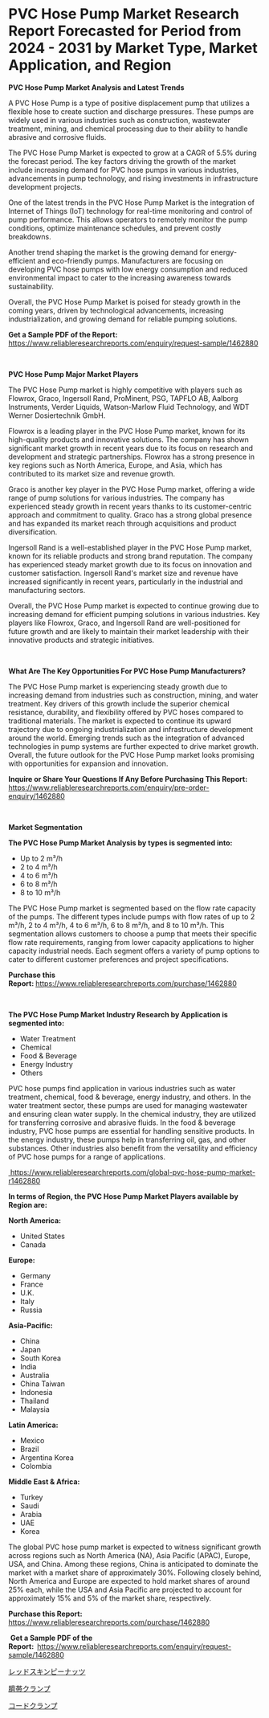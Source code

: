 <p><h1>PVC Hose Pump Market Research Report Forecasted for Period from 2024 -  2031 by Market Type, Market Application, and Region</h1></p><p><strong>PVC Hose Pump Market Analysis and Latest Trends</strong></p>
<p><p>A PVC Hose Pump is a type of positive displacement pump that utilizes a flexible hose to create suction and discharge pressures. These pumps are widely used in various industries such as construction, wastewater treatment, mining, and chemical processing due to their ability to handle abrasive and corrosive fluids.</p><p>The PVC Hose Pump Market is expected to grow at a CAGR of 5.5% during the forecast period. The key factors driving the growth of the market include increasing demand for PVC hose pumps in various industries, advancements in pump technology, and rising investments in infrastructure development projects.</p><p>One of the latest trends in the PVC Hose Pump Market is the integration of Internet of Things (IoT) technology for real-time monitoring and control of pump performance. This allows operators to remotely monitor the pump conditions, optimize maintenance schedules, and prevent costly breakdowns.</p><p>Another trend shaping the market is the growing demand for energy-efficient and eco-friendly pumps. Manufacturers are focusing on developing PVC hose pumps with low energy consumption and reduced environmental impact to cater to the increasing awareness towards sustainability.</p><p>Overall, the PVC Hose Pump Market is poised for steady growth in the coming years, driven by technological advancements, increasing industrialization, and growing demand for reliable pumping solutions.</p></p>
<p><strong>Get a Sample PDF of the Report:&nbsp;</strong> <a href="https://www.reliableresearchreports.com/enquiry/request-sample/1462880">https://www.reliableresearchreports.com/enquiry/request-sample/1462880</a></p>
<p>&nbsp;</p>
<p><strong>PVC Hose Pump Major Market Players</strong></p>
<p><p>The PVC Hose Pump market is highly competitive with players such as Flowrox, Graco, Ingersoll Rand, ProMinent, PSG, TAPFLO AB, Aalborg Instruments, Verder Liquids, Watson-Marlow Fluid Technology, and WDT Werner Dosiertechnik GmbH. </p><p>Flowrox is a leading player in the PVC Hose Pump market, known for its high-quality products and innovative solutions. The company has shown significant market growth in recent years due to its focus on research and development and strategic partnerships. Flowrox has a strong presence in key regions such as North America, Europe, and Asia, which has contributed to its market size and revenue growth.</p><p>Graco is another key player in the PVC Hose Pump market, offering a wide range of pump solutions for various industries. The company has experienced steady growth in recent years thanks to its customer-centric approach and commitment to quality. Graco has a strong global presence and has expanded its market reach through acquisitions and product diversification.</p><p>Ingersoll Rand is a well-established player in the PVC Hose Pump market, known for its reliable products and strong brand reputation. The company has experienced steady market growth due to its focus on innovation and customer satisfaction. Ingersoll Rand's market size and revenue have increased significantly in recent years, particularly in the industrial and manufacturing sectors.</p><p>Overall, the PVC Hose Pump market is expected to continue growing due to increasing demand for efficient pumping solutions in various industries. Key players like Flowrox, Graco, and Ingersoll Rand are well-positioned for future growth and are likely to maintain their market leadership with their innovative products and strategic initiatives.</p></p>
<p>&nbsp;</p>
<p><strong>What Are The Key Opportunities For PVC Hose Pump Manufacturers?</strong></p>
<p><p>The PVC Hose Pump market is experiencing steady growth due to increasing demand from industries such as construction, mining, and water treatment. Key drivers of this growth include the superior chemical resistance, durability, and flexibility offered by PVC hoses compared to traditional materials. The market is expected to continue its upward trajectory due to ongoing industrialization and infrastructure development around the world. Emerging trends such as the integration of advanced technologies in pump systems are further expected to drive market growth. Overall, the future outlook for the PVC Hose Pump market looks promising with opportunities for expansion and innovation.</p></p>
<p><strong>Inquire or Share Your Questions If Any Before Purchasing This Report:</strong> <a href="https://www.reliableresearchreports.com/enquiry/pre-order-enquiry/1462880">https://www.reliableresearchreports.com/enquiry/pre-order-enquiry/1462880</a></p>
<p>&nbsp;</p>
<p><strong>Market Segmentation</strong></p>
<p><strong>The PVC Hose Pump Market Analysis by types is segmented into:</strong></p>
<p><ul><li>Up to 2 m³/h</li><li>2 to 4 m³/h</li><li>4 to 6 m³/h</li><li>6 to 8 m³/h</li><li>8 to 10 m³/h</li></ul></p>
<p><p>The PVC Hose Pump market is segmented based on the flow rate capacity of the pumps. The different types include pumps with flow rates of up to 2 m³/h, 2 to 4 m³/h, 4 to 6 m³/h, 6 to 8 m³/h, and 8 to 10 m³/h. This segmentation allows customers to choose a pump that meets their specific flow rate requirements, ranging from lower capacity applications to higher capacity industrial needs. Each segment offers a variety of pump options to cater to different customer preferences and project specifications.</p></p>
<p><strong>Purchase this Report:&nbsp;</strong><a href="https://www.reliableresearchreports.com/purchase/1462880">https://www.reliableresearchreports.com/purchase/1462880</a></p>
<p>&nbsp;</p>
<p><strong>The PVC Hose Pump Market Industry Research by Application is segmented into:</strong></p>
<p><ul><li>Water Treatment</li><li>Chemical</li><li>Food & Beverage</li><li>Energy Industry</li><li>Others</li></ul></p>
<p><p>PVC hose pumps find application in various industries such as water treatment, chemical, food & beverage, energy industry, and others. In the water treatment sector, these pumps are used for managing wastewater and ensuring clean water supply. In the chemical industry, they are utilized for transferring corrosive and abrasive fluids. In the food & beverage industry, PVC hose pumps are essential for handling sensitive products. In the energy industry, these pumps help in transferring oil, gas, and other substances. Other industries also benefit from the versatility and efficiency of PVC hose pumps for a range of applications.</p></p>
<p><a href="https://www.reliableresearchreports.com/global-pvc-hose-pump-market-r1462880">&nbsp;https://www.reliableresearchreports.com/global-pvc-hose-pump-market-r1462880</a></p>
<p><strong>In terms of Region, the PVC Hose Pump Market Players available by Region are:</strong></p>
<p>
    <p> <strong> North America: </strong>
        <ul>
            <li>United States</li>
            <li>Canada</li>
        </ul>
        </p> 
    <p> <strong> Europe: </strong>
        <ul>
            <li>Germany</li>
            <li>France</li>
            <li>U.K.</li>
            <li>Italy</li>
            <li>Russia</li>
        </ul>
        </p> 
    <p> <strong> Asia-Pacific: </strong>
        <ul>
            <li>China</li>
            <li>Japan</li>
            <li>South Korea</li>
            <li>India</li>
            <li>Australia</li>
            <li>China Taiwan</li>
            <li>Indonesia</li>
            <li>Thailand</li>
            <li>Malaysia</li>
        </ul>
        </p> 
    <p> <strong> Latin America: </strong>
        <ul>
            <li>Mexico</li>
            <li>Brazil</li>
            <li>Argentina Korea</li>
            <li>Colombia</li>
        </ul>
        </p> 
    <p> <strong> Middle East & Africa: </strong>
        <ul>
            <li>Turkey</li>
            <li>Saudi</li>
            <li>Arabia</li>
            <li>UAE</li>
            <li>Korea</li>
        </ul>
    </p>
    </p>
<p><p>The global PVC hose pump market is expected to witness significant growth across regions such as North America (NA), Asia Pacific (APAC), Europe, USA, and China. Among these regions, China is anticipated to dominate the market with a market share of approximately 30%. Following closely behind, North America and Europe are expected to hold market shares of around 25% each, while the USA and Asia Pacific are projected to account for approximately 15% and 5% of the market share, respectively.</p></p>
<p><strong>Purchase this Report: </strong><a href="https://www.reliableresearchreports.com/purchase/1462880">https://www.reliableresearchreports.com/purchase/1462880</a></p>
<p>&nbsp;<strong>Get a Sample PDF of the Report:&nbsp;&nbsp;</strong><a href="https://www.reliableresearchreports.com/enquiry/request-sample/1462880">https://www.reliableresearchreports.com/enquiry/request-sample/1462880</a></p>
<p><strong></strong></p>
<p><p><a href="https://github.com/efcvopdgkdx128/Market-Research-Report-List-1/blob/main/408414841216.md">レッドスキンピーナッツ</a></p><p><a href="https://github.com/hwbcz413288296/Market-Research-Report-List-1/blob/main/698412641217.md">臍帯クランプ</a></p><p><a href="https://github.com/JacksonWiza1924/Market-Research-Report-List-1/blob/main/942854841218.md">コードクランプ</a></p></p>